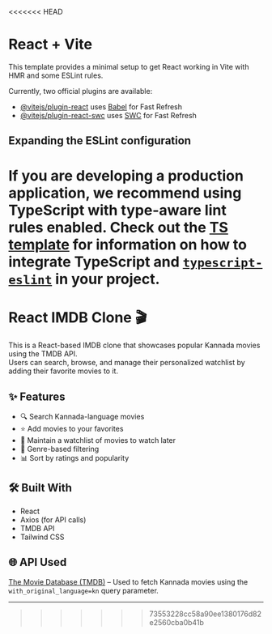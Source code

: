 <<<<<<< HEAD
# React + Vite

This template provides a minimal setup to get React working in Vite with HMR and some ESLint rules.

Currently, two official plugins are available:

- [@vitejs/plugin-react](https://github.com/vitejs/vite-plugin-react/blob/main/packages/plugin-react) uses [Babel](https://babeljs.io/) for Fast Refresh
- [@vitejs/plugin-react-swc](https://github.com/vitejs/vite-plugin-react/blob/main/packages/plugin-react-swc) uses [SWC](https://swc.rs/) for Fast Refresh

## Expanding the ESLint configuration

If you are developing a production application, we recommend using TypeScript with type-aware lint rules enabled. Check out the [TS template](https://github.com/vitejs/vite/tree/main/packages/create-vite/template-react-ts) for information on how to integrate TypeScript and [`typescript-eslint`](https://typescript-eslint.io) in your project.
=======
# React IMDB Clone 🎬

This is a React-based IMDB clone that showcases popular Kannada movies using the TMDB API.  
Users can search, browse, and manage their personalized watchlist by adding their favorite movies to it.

## ✨ Features
- 🔍 Search Kannada-language movies
- ⭐ Add movies to your favorites
- 📌 Maintain a watchlist of movies to watch later
- 🎨 Genre-based filtering
- 📊 Sort by ratings and popularity

## 🛠️ Built With
- React
- Axios (for API calls)
- TMDB API
- Tailwind CSS

## 🌐 API Used
[The Movie Database (TMDB)](https://www.themoviedb.org/) – Used to fetch Kannada movies using the `with_original_language=kn` query parameter.

---
>>>>>>> 73553228cc58a90ee1380176d82e2560cba0b41b
